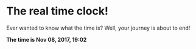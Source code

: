 # The real time clock!

Ever wanted to know what the time is? Well, your journey is about to end!

**The time is Nov 08, 2017, 19:02**